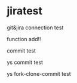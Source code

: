 # jiratest
git&amp;jira connection test

function add!!

commit test

ys commit test

ys fork-clone-commit test